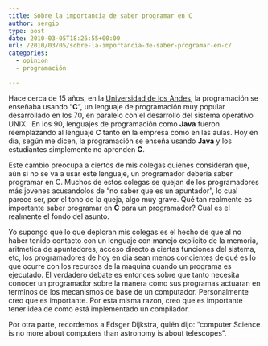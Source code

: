 ```yaml
---
title: Sobre la importancia de saber programar en C
author: sergio
type: post
date: 2010-03-05T18:26:55+00:00
url: /2010/03/05/sobre-la-importancia-de-saber-programar-en-c/
categories:
  - opinion
  - programación

---
```

Hace cerca de 15 años, en la [Universidad de los Andes][1], la programación se enseñaba usando &#8220;**C**&#8220;, un lenguaje de programación muy popular desarrollado en los 70, en paralelo con el desarrollo del sistema operativo UNIX.  En los 90, lenguajes de programación como **Java** fueron reemplazando al lenguaje **C** tanto en la empresa como en las aulas. Hoy en día, según me dicen, la programación se enseña usando **Java** y los estudiantes simplemente no aprenden **C**.

Este cambio preocupa a ciertos de mis colegas quienes consideran que, aún si no se va a usar este lenguaje, un programador debería saber programar en C. Muchos de estos colegas se quejan de los programadores más jovenes acusandolos de &#8220;no saber que es un apuntador&#8221;, lo cual parece ser, por el tono de la queja, algo muy grave. Qué tan realmente es importante saber programar en **C** para un programador? Cual es el realmente el fondo del asunto.

Yo supongo que lo que deploran mis colegas es el hecho de que al no haber tenido contacto con un lenguaje con manejo explicito de la memoria, aritmetica de apuntadores, acceso directo a ciertas funciones del sistema, etc, los programadores de hoy en dia sean menos concientes de qué es lo que ocurre con los recursos de la maquina cuando un programa es ejecutado. El verdadero debate es entonces sobre que tanto necesita conocer un programador sobre la manera como sus programas actuaran en terminos de los mecanismos de base de un computador. Personalmente creo que es importante. Por esta misma razon, creo que es importante tener idea de como está implementado un compilador.

Por otra parte, recordemos a Edsger Dijkstra, quién dijo: &#8220;computer Science is no more about computers than astronomy is about telescopes&#8221;.

 [1]: http://www.uniandes.edu.co